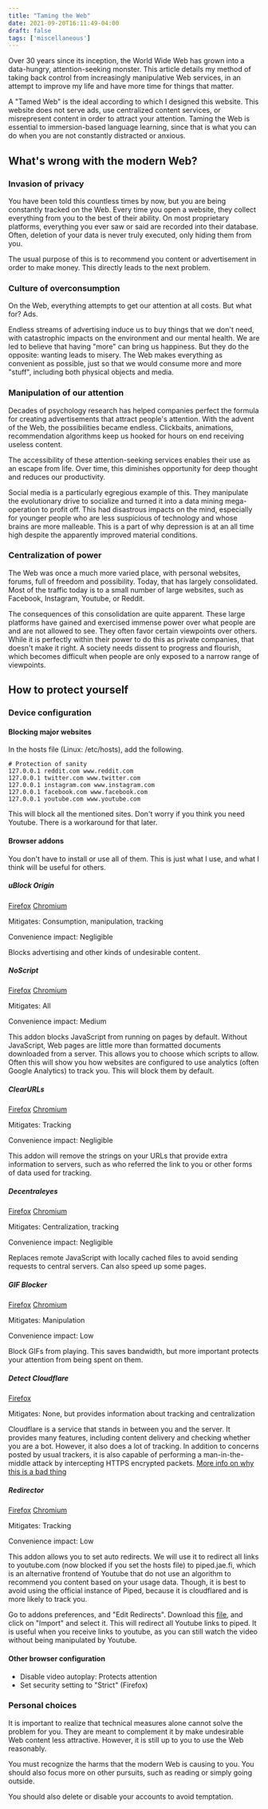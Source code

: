 ```yaml
---
title: "Taming the Web"
date: 2021-09-20T16:11:49-04:00
draft: false
tags: ['miscellaneous']
---
```

Over 30 years since its inception, the World Wide Web has grown into a data-hungry, attention-seeking monster. This article details my method of taking back control from increasingly manipulative Web services, in an attempt to improve my life and have more time for things that matter.
<!--more-->
A "Tamed Web" is the ideal according to which I designed this website. This website does not serve ads, use centralized content services, or misrepresent content in order to attract your attention. Taming the Web is essential to immersion-based language learning, since that is what you can do when you are not constantly distracted or anxious.

## What's wrong with the modern Web?
### Invasion of privacy
You have been told this countless times by now, but you are being constantly tracked on the Web. Every time you open a website, they collect everything from you to the best of their ability. On most proprietary platforms, everything you ever saw or said are recorded into their database. Often, deletion of your data is never truly executed, only hiding them from you. 

The usual purpose of this is to recommend you content or advertisement in order to make money. This directly leads to the next problem.

### Culture of overconsumption
On the Web, everything attempts to get our attention at all costs. But what for? Ads. 

Endless streams of advertising induce us to buy things that we don't need, with catastrophic impacts on the environment and our mental health. We are led to believe that having "more" can bring us happiness. But they do the opposite: wanting leads to misery. The Web makes everything as convenient as possible, just so that we would consume more and more "stuff", including both physical objects and media.

### Manipulation of our attention
Decades of psychology research has helped companies perfect the formula for creating advertisements that attract people's attention. With the advent of the Web, the possibilities became endless. Clickbaits, animations, recommendation algorithms keep us hooked for hours on end receiving useless content. 

The accessibility of these attention-seeking services enables their use as an escape from life. Over time, this diminishes opportunity for deep thought and reduces our productivity.

Social media is a particularly egregious example of this. They manipulate the evolutionary drive to socialize and turned it into a data mining mega-operation to profit off. This had disastrous impacts on the mind, especially for younger people who are less suspicious of technology and whose brains are more malleable. This is a part of why depression is at an all time high despite the apparently improved material conditions.

### Centralization of power
The Web was once a much more varied place, with personal websites, forums, full of freedom and possibility. Today, that has largely consolidated. Most of the traffic today is to a small number of large websites, such as Facebook, Instagram, Youtube, or Reddit.

The consequences of this consolidation are quite apparent. These large platforms have gained and exercised immense power over what people are and are not allowed to see. They often favor certain viewpoints over others. While it is perfectly within their power to do this as private companies, that doesn't make it right. A society needs dissent to progress and flourish, which becomes difficult when people are only exposed to a narrow range of viewpoints.

## How to protect yourself
### Device configuration

#### Blocking major websites
In the hosts file (Linux: /etc/hosts), add the following.
```
# Protection of sanity
127.0.0.1 reddit.com www.reddit.com
127.0.0.1 twitter.com www.twitter.com
127.0.0.1 instagram.com www.instagram.com
127.0.0.1 facebook.com www.facebook.com
127.0.0.1 youtube.com www.youtube.com
```
This will block all the mentioned sites. Don't worry if you think you need Youtube. There is a workaround for that later.

#### Browser addons
You don't have to install or use all of them. This is just what I use, and what I think will be useful for others.
##### uBlock Origin
[Firefox](https://addons.mozilla.org/en-US/firefox/addon/ublock-origin/) [Chromium](https://chrome.google.com/webstore/detail/ublock-origin/cjpalhdlnbpafiamejdnhcphjbkeiagm?hl=en)

Mitigates: Consumption, manipulation, tracking

Convenience impact: Negligible

Blocks advertising and other kinds of undesirable content.

##### NoScript
[Firefox](https://addons.mozilla.org/en-US/firefox/addon/noscript/)	[Chromium](https://chrome.google.com/webstore/detail/noscript/doojmbjmlfjjnbmnoijecmcbfeoakpjm?hl=en)

Mitigates: All

Convenience impact: Medium

This addon blocks JavaScript from running on pages by default. Without JavaScript, Web pages are little more than formatted documents downloaded from a server. This allows you to choose which scripts to allow. Often this will show you how websites are configured to use analytics (often Google Analytics) to track you. This will block them by default. 

##### ClearURLs
[Firefox](https://addons.mozilla.org/en-US/firefox/addon/clearurls/)	[Chromium](https://chrome.google.com/webstore/detail/clearurls/lckanjgmijmafbedllaakclkaicjfmnk?hl=en)

Mitigates: Tracking

Convenience impact: Negligible

This addon will remove the strings on your URLs that provide extra information to servers, such as who referred the link to you or other forms of data used for tracking.

##### Decentraleyes
[Firefox](https://addons.mozilla.org/en-US/firefox/addon/decentraleyes/)	[Chromium](https://chrome.google.com/webstore/detail/decentraleyes/ldpochfccmkkmhdbclfhpagapcfdljkj?hl=en-US)

Mitigates: Centralization, tracking

Convenience impact: Negligible

Replaces remote JavaScript with locally cached files to avoid sending requests to central servers. Can also speed up some pages.

##### GIF Blocker
[Firefox](https://addons.mozilla.org/en-GB/firefox/addon/gif-blocker/)	[Chromium](https://chrome.google.com/webstore/detail/gif-blocker/ahkidgegbmbnggcnmejhobepkaphkfhl)

Mitigates: Manipulation

Convenience impact: Low

Block GIFs from playing. This saves bandwidth, but more important protects your attention from being spent on them.

##### Detect Cloudflare
[Firefox](https://addons.mozilla.org/en-US/firefox/addon/detect-cloudflare/)

Mitigates: None, but provides information about tracking and centralization

Cloudflare is a service that stands in between you and the server. It provides many features, including content delivery and checking whether you are a bot. However, it also does a lot of tracking. In addition to concerns posted by usual trackers, it is also capable of performing a man-in-the-middle attack by intercepting HTTPS encrypted packets. [More info on why this is a bad thing](https://unixsheikh.com/articles/stay-away-from-cloudflare.html)

##### Redirector
[Firefox](https://addons.mozilla.org/en-US/firefox/addon/redirector/)	[Chromium](https://chrome.google.com/webstore/detail/redirector/ocgpenflpmgnfapjedencafcfakcekcd?hl=en)

Mitigates: Tracking

Convenience impact: Low

This addon allows you to set auto redirects. We will use it to redirect all links to youtube.com (now blocked if you set the hosts file) to piped.jae.fi, which is an alternative frontend of Youtube that do not use an algorithm to recommend you content based on your usage data. Though, it is best to avoid using the official instance of Piped, because it is cloudflared and is more likely to track you.

Go to addons preferences, and "Edit Redirects". Download this [file](https://freelanguagetools.org/redirect-youtube.json), and click on "Import" and select it. This will redirect all Youtube links to piped. It is useful when you receive links to youtube, as you can still watch the video without being manipulated by Youtube.

#### Other browser configuration
- Disable video autoplay: Protects attention
- Set security setting to "Strict" (Firefox)

### Personal choices
It is important to realize that technical measures alone cannot solve the problem for you. They are meant to complement it by make undesirable Web content less attractive. However, it is still up to you to use the Web reasonably.

You must recognize the harms that the modern Web is causing to you. You should also focus more on other pursuits, such as reading or simply going outside. 

You should also delete or disable your accounts to avoid temptation.


